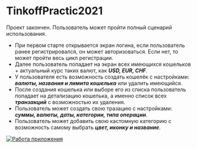 # TinkoffPractic2021

Проект закончен. Пользователь может пройти полный сценарий использования.

+ При первом старте открывается экран логина, если пользователь ранее регистрировался, он может авторизоваться. Если нет, то может пройти весь цикл регистрации.
+ Далее пользователь попадает на экран всех имеющихся кошельков + актуальный курс таких валют, как ***USD, EUR, CHF***.
+ У пользователя есть возможность создать кошелёк с настройками: ***валюты, названия и лимита кошелька*** или удалить имеющийся.
+ После создания кошелька или выборе его из списка пользователь попадает на детализацию кошелька, а именно список всех ***транзакций*** с возможностью их удаления.
+ Пользователь может создать свою тразацию с настройками: ***суммы, валюты, даты, категории, типа операции***.
+ Пользователь может добавить свою кастомную категорию с возможность самому выбрать ***цвет, иконку и название***.

[![Работа приложения](https://img.youtube.com/vi/y5Uog7eOJXg/0.jpg)](https://youtu.be/y5Uog7eOJXg)
